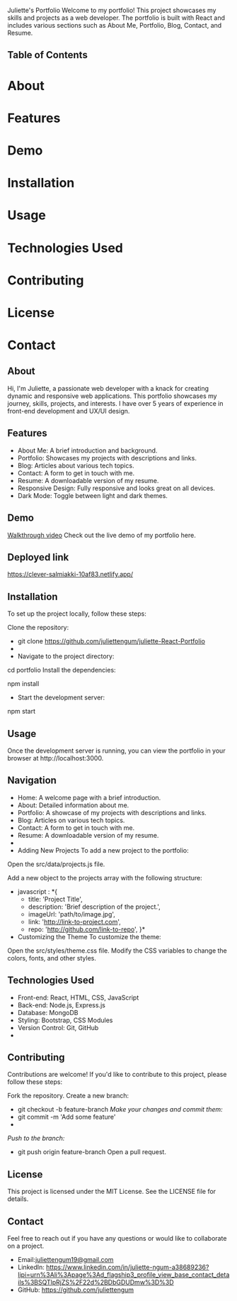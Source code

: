 Juliette's Portfolio
Welcome to my portfolio! This project showcases my skills and projects as a web developer. The portfolio is built with React and includes various sections such as About Me, Portfolio, Blog, Contact, and Resume.

## Table of Contents
# About
# Features
# Demo
# Installation
# Usage
# Technologies Used
# Contributing
# License
# Contact
## About
Hi, I'm Juliette, a passionate web developer with a knack for creating dynamic and responsive web applications. This portfolio showcases my journey, skills, projects, and interests. I have over 5 years of experience in front-end development and UX/UI design.

## Features
* About Me: A brief introduction and background.
* Portfolio: Showcases my projects with descriptions and links.
* Blog: Articles about various tech topics.
* Contact: A form to get in touch with me.
* Resume: A downloadable version of my resume.
* Responsive Design: Fully responsive and looks great on all devices.
* Dark Mode: Toggle between light and dark themes.
## Demo
[Walkthrough video](https://drive.google.com/file/d/1YwNtN6ytDtl62nJMftXNjZC7Qx3RK8QY/view?usp=drive_link)
Check out the live demo of my portfolio here.

## Deployed link
https://clever-salmiakki-10af83.netlify.app/

## Installation
To set up the project locally, follow these steps:

Clone the repository:

* git clone https://github.com/juliettengum/juliette-React-Portfolio
* 
* Navigate to the project directory:

cd portfolio
Install the dependencies:

npm install

* Start the development server:

npm start

## Usage
Once the development server is running, you can view the portfolio in your browser at http://localhost:3000.

## Navigation
* Home: A welcome page with a brief introduction.
* About: Detailed information about me.
* Portfolio: A showcase of my projects with descriptions and links.
* Blog: Articles on various tech topics.
* Contact: A form to get in touch with me.
* Resume: A downloadable version of my resume.
* 
* Adding New Projects
To add a new project to the portfolio:

Open the src/data/projects.js file.

Add a new object to the projects array with the following structure:

* javascript :
*{
  * title: 'Project Title',
  * description: 'Brief description of the project.',
  * imageUrl: 'path/to/image.jpg',
  * link: 'http://link-to-project.com',
  * repo: 'http://github.com/link-to-repo',
}*
* Customizing the Theme
To customize the theme:

Open the src/styles/theme.css file.
Modify the CSS variables to change the colors, fonts, and other styles.

## Technologies Used
* Front-end: React, HTML, CSS, JavaScript
* Back-end: Node.js, Express.js
* Database: MongoDB
* Styling: Bootstrap, CSS Modules
* Version Control: Git, GitHub
* 
## Contributing
Contributions are welcome! If you'd like to contribute to this project, please follow these steps:

Fork the repository.
Create a new branch:
* git checkout -b feature-branch
*Make your changes and commit them:*
* git commit -m 'Add some feature'
* 
*Push to the branch:*
* git push origin feature-branch
Open a pull request.

## License
This project is licensed under the MIT License. See the LICENSE file for details.

## Contact
Feel free to reach out if you have any questions or would like to collaborate on a project.

* Email:juliettengum19@gmail.com
* LinkedIn: https://www.linkedin.com/in/juliette-ngum-a38689236?lipi=urn%3Ali%3Apage%3Ad_flagship3_profile_view_base_contact_details%3BSQTlpRjZS%2F22d%2BDbGDUDmw%3D%3D
* GitHub: https://github.com/juliettengum
